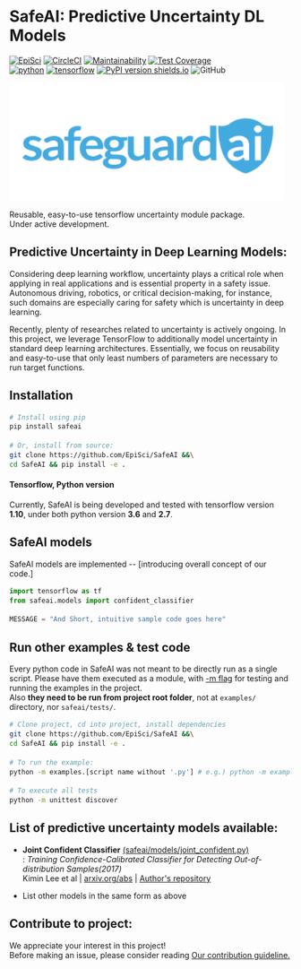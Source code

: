 # SafeAI: Predictive Uncertainty DL Models
[![EpiSci](https://img.shields.io/badge/Episys-Science-5fa9d3.svg)](http://www.episci.com/)
[![CircleCI](https://circleci.com/gh/EpiSci/SafeAI.svg?style=svg)](https://circleci.com/gh/EpiSci/SafeAI)
[![Maintainability](https://api.codeclimate.com/v1/badges/2d74bd6e1afde4373ddb/maintainability)](https://codeclimate.com/github/EpiSci/SafeAI/maintainability)
[![Test Coverage](https://api.codeclimate.com/v1/badges/2d74bd6e1afde4373ddb/test_coverage)](https://codeclimate.com/github/EpiSci/SafeAI/test_coverage)  
[![python](https://img.shields.io/badge/python-3.6_|2.7-blue.svg)](https://www.python.org/)
[![tensorflow](https://img.shields.io/badge/tensorflow-1.10-ed6c20.svg)](https://www.tensorflow.org/)
[![PyPI version shields.io](https://img.shields.io/pypi/v/safeai.svg)](https://pypi.python.org/pypi/safeai/)
![GitHub](https://img.shields.io/github/license/mashape/apistatus.svg)

<img src=./assets/SafeguardAI-logo.png width="490px" height="210px">  

Reusable, easy-to-use tensorflow uncertainty module package.  
Under active development.

## Predictive Uncertainty in Deep Learning Models:
Considering deep learning workflow, uncertainty plays a critical role when applying in real
applications and is essential property in a safety issue. Autonomous driving,
robotics, or critical decision-making, for instance, such domains are especially
caring for safety which is uncertainty in deep learning.  

Recently, plenty of researches related to uncertainty is actively ongoing.
In this project, we leverage TensorFlow to additionally model uncertainty in standard
deep learning architectures. Essentially, we focus on reusability and easy-to-use that
only least numbers of parameters are necessary to run target functions.


## Installation
```bash
# Install using pip
pip install safeai

# Or, install from source:
git clone https://github.com/EpiSci/SafeAI &&\
cd SafeAI && pip install -e .
```

#### Tensorflow, Python version
Currently, SafeAI is being developed and tested with tensorflow version **1.10**,
under both python version **3.6** and **2.7**.  

## SafeAI models
SafeAI models are implemented -- [introducing overall concept of our code.]
```python
import tensorflow as tf
from safeai.models import confident_classifier

MESSAGE = "And Short, intuitive sample code goes here"
```

## Run other examples & test code
Every python code in SafeAI was not meant to be directly run as a single script.
Please have them executed as a module, with [-m flag](https://docs.python.org/3.7/using/cmdline.html#cmdoption-m) 
for testing and running the examples in the project.  
Also **they need to be run from project root folder**, not at `examples/` directory, nor `safeai/tests/`.
```bash
# Clone project, cd into project, install dependencies
git clone https://github.com/EpiSci/SafeAI &&\
cd SafeAI && pip install -e .

# To run the example:
python -m examples.[script name without '.py'] # e.g.) python -m examples.joint_confident

# To execute all tests
python -m unittest discover
```
## List of predictive uncertainty models available:
- **Joint Confident Classifier** [(safeai/models/joint_confident.py)](https://github.com/EpiSci/SafeAI/blob/master/safeai/models/joint_confident/joint_confident.py)  
: *Training Confidence-Calibrated Classifier for Detecting Out-of-distribution Samples(2017)*  
Kimin Lee et al | [arxiv.org/abs](https://arxiv.org/abs/1711.09325) | [Author's repository](https://github.com/alinlab/Confident_classifier)  

- List other models in the same form as above

## Contribute to project:
We appreciate your interest in this project!  
Before making an issue, please consider reading [Our contribution guideline.](https://github.com/EpiSci/SafeAI/blob/master/CONTRIBUTING.md)
